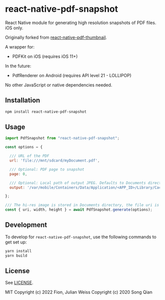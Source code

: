 # react-native-pdf-snapshot

React Native module for generating high resolution snapshots of PDF files. iOS only.

Originally forked from [react-native-pdf-thumbnail](https://github.com/songsterq/react-native-pdf-thumbnail).

A wrapper for:
- PDFKit on iOS (requires iOS 11+)

In the future:
- PdfRenderer on Android (requires API level 21 - LOLLIPOP)

No other JavaScript or native dependencies needed.

## Installation

```sh
npm install react-native-pdf-snapshot
```

## Usage

```js
import PdfSnapshot from "react-native-pdf-snapshot";

const options = {

  /// URL of the PDF
  url: 'file:///mnt/sdcard/myDocument.pdf',

  /// Optional: PDF page to snapshot
  page: 0,

  /// Optional: Local path of output JPEG. Defaults to Documents directory with a random filename and the page number
  output: '/var/mobile/Containers/Data/Application/<APP_ID>/Library/Caches/image.jpg'

};

/// The hi-res image is stored in Documents directory, the file uri is returned.
const { uri, width, height } = await PdfSnapshot.generate(options);

```

## Development

To develop for `react-native-pdf-snapshot`, use the following commands to get set up:

```sh
yarn install
yarn build
```

## License

See [LICENSE](LICENSE). 

MIT
Copyright (c) 2022 Fion, Julian Weiss
Copyright (c) 2020 Song Qian
